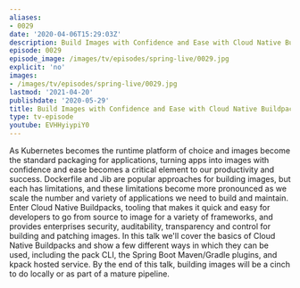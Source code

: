 ```yaml
---
aliases:
- 0029
date: '2020-04-06T15:29:03Z'
description: Build Images with Confidence and Ease with Cloud Native Buildpacks
episode: 0029
episode_image: /images/tv/episodes/spring-live/0029.jpg
explicit: 'no'
images:
- /images/tv/episodes/spring-live/0029.jpg
lastmod: '2021-04-20'
publishdate: '2020-05-29'
title: Build Images with Confidence and Ease with Cloud Native Buildpacks
type: tv-episode
youtube: EVHHyiypiY0
---
```


As Kubernetes becomes the runtime platform of choice and images become the standard packaging for applications, turning apps into images with confidence and ease becomes a critical element to our productivity and success. Dockerfile and Jib are popular approaches for building images, but each has limitations, and these limitations become more pronounced as we scale the number and variety of applications we need to build and maintain. Enter Cloud Native Buildpacks, tooling that makes it quick and easy for developers to go from source to image for a variety of frameworks, and provides enterprises security, auditability, transparency and control for building and patching images. In this talk we'll cover the basics of Cloud Native Buildpacks and show a few different ways in which they can be used, including the pack CLI, the Spring Boot Maven/Gradle plugins, and kpack hosted service. By the end of this talk, building images will be a cinch to do locally or as part of a mature pipeline.